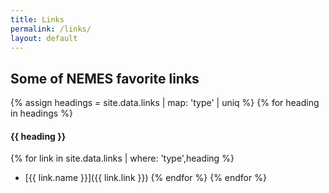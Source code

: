 ```yaml
---
title: Links
permalink: /links/
layout: default
---
```

## Some of NEMES favorite links

{% assign headings = site.data.links | map: 'type' | uniq %}
{% for heading in headings %}
#### {{ heading }}
  {% for link in site.data.links | where: 'type',heading %}
 + [{{ link.name }}]({{ link.link }})
  {% endfor %}
{% endfor %}
